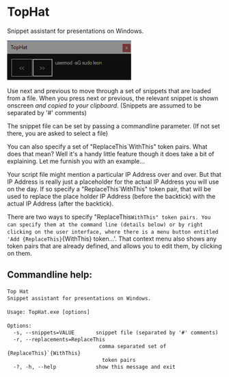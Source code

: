 # TopHat

Snippet assistant for presentations on Windows.

![screenshot](screenshot.png)

Use next and previous to move through a set of snippets that are loaded from a file. When you press next or previous, the relevant snippet is shown onscreen *and copied to your clipboard*. (Snippets are assumed to be separated by '#' comments)

The snippet file can be set by passing a commandline parameter. (If not set there, you are asked to select a file)

You can also specify a set of "ReplaceThis`WithThis" token pairs. What does that mean? Well it's a handy little feature though it does take a bit of explaining. Let me furnish you with an example...

Your script file might mention a particular IP Address over and over. But that IP Address is really
just a placeholder for the actual IP Address you will use on the day. If so specify a "ReplaceThis`WithThis" token pair, that will be used to replace the place holder IP Address (before the backtick) with the actual IP Address (after the backtick). 

There are two ways to specify "ReplaceThis`WithThis" token pairs. You can specify them at the command line (details below) or by right clicking on the user interface, where there is a menu button entitled 'Add {ReplaceThis}`{WithThis} token...'. That context menu also shows any token pairs that are already defined, and allows you to edit them, by clicking on them. 

## Commandline help:

    Top Hat
    Snippet assistant for presentations on Windows.

    Usage: TopHat.exe [options]

    Options:
      -s, --snippets=VALUE       snippet file (separated by '#' comments)
      -r, --replacements=ReplaceThis
                                  comma separated set of {ReplaceThis}`{WithThis}
                                   token pairs
      -?, -h, --help             show this message and exit
